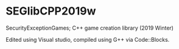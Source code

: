 # SEGlibCPP2019w
SecurityExceptionGames; C++ game creation library 
(2019 Winter)

Edited using Visual studio, compiled using G++ via Code::Blocks.
